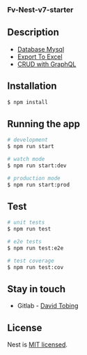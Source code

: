 ### Fv-Nest-v7-starter

## Description

- [Database Mysql](https://github.com/fvdavid/fv-nestv7-starter/tree/databaseMysql)
- [Export To Excel](https://github.com/fvdavid/fv-nestv7-starter/tree/exportToExcel)
- [CRUD with GraphQL](https://github.com/fvdavid/fv-nestv7-starter/tree/graphql-code)

## Installation

```bash
$ npm install
```

## Running the app

```bash
# development
$ npm run start

# watch mode
$ npm run start:dev

# production mode
$ npm run start:prod
```

## Test

```bash
# unit tests
$ npm run test

# e2e tests
$ npm run test:e2e

# test coverage
$ npm run test:cov
```

## Stay in touch

- Gitlab - [David Tobing](https://gitlab.com/fv.david)

## License
  Nest is [MIT licensed](LICENSE).